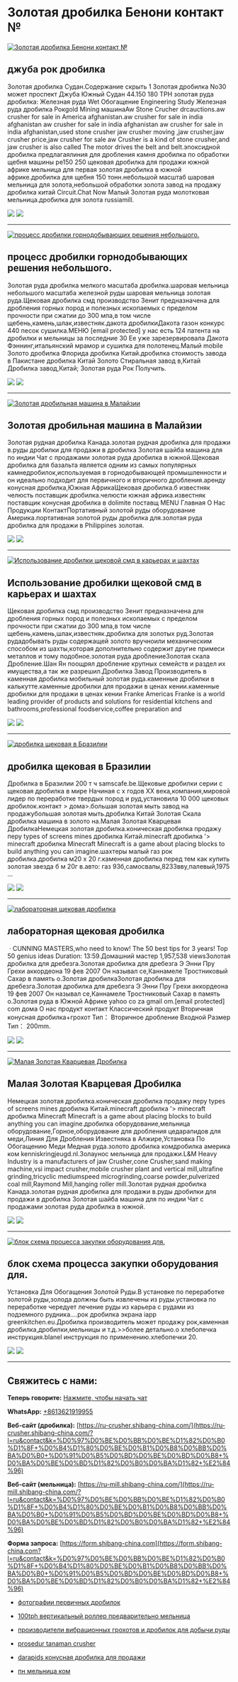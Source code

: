 # Золотая дробилка Бенони контакт №

<a href="https://swt.shibang-china.com/?l=ru&img&k=%D0%97%D0%BE%D0%BB%D0%BE%D1%82%D0%B0%D1%8F+%D0%B4%D1%80%D0%BE%D0%B1%D0%B8%D0%BB%D0%BA%D0%B0+%D0%91%D0%B5%D0%BD%D0%BE%D0%BD%D0%B8+%D0%BA%D0%BE%D0%BD%D1%82%D0%B0%D0%BA%D1%82+%E2%84%96" target="_blank">![Золотая дробилка Бенони контакт №](http://static.shibang-china.com/all-800x300/713.jpg)</a>

## джуба рок дробилка
Золотая дробилка Судан.Содержание скрыть 1 Золотая дробилка No30 может проспект Джуба Южный Судан 44.150 180 TPH золотая руда дробилка: Железная руда Wet Обогащение Engineering Study Железная руда дробилка Рокgold Mining машинаAw Stone Crucher drcauctions.aw crusher for sale in America afghanistan.aw crusher for sale in india afghanistan aw crusher for sale in india afghanistan aw crusher for sale in india afghanistan,used stone crusher jaw crusher moving ,jaw crusher,jaw crusher price,jaw crusher for sale aw Crusher is a kind of stone crusher,and jaw crusher is also called The motor drives the belt and belt.эпоксидной дробилка предлагаялиния для дробления камня дробилка по обработки щебня машины pe150 250 щековая дробилка для продажи южной африке мельница для первая золотая дробилка в южной африке.дробилка для щебня 150 тонн.небольшой масштаб шаровая мельница для золота,небольшой обработки золота завод на продажу дробилка китай Circuit.Chat Now Малый Золотая руда молотковая мельница.дробилка для золота russiamill.


<a href="https://whatsapp.shibangsoft.com/WhatsApp.php" target="_blank" title="WhatsApp">![](http://static.shibang-china.com/icon/whatsapp.png)</a> <a href="https://swt.shibang-china.com/?l=ru&icon&k=%D0%97%D0%BE%D0%BB%D0%BE%D1%82%D0%B0%D1%8F+%D0%B4%D1%80%D0%BE%D0%B1%D0%B8%D0%BB%D0%BA%D0%B0+%D0%91%D0%B5%D0%BD%D0%BE%D0%BD%D0%B8+%D0%BA%D0%BE%D0%BD%D1%82%D0%B0%D0%BA%D1%82+%E2%84%96" target="_blank">![](http://static.shibang-china.com/icon/chat-ru.png)</a>

---

<a href="https://swt.shibang-china.com/?l=ru&img&k=%D0%97%D0%BE%D0%BB%D0%BE%D1%82%D0%B0%D1%8F+%D0%B4%D1%80%D0%BE%D0%B1%D0%B8%D0%BB%D0%BA%D0%B0+%D0%91%D0%B5%D0%BD%D0%BE%D0%BD%D0%B8+%D0%BA%D0%BE%D0%BD%D1%82%D0%B0%D0%BA%D1%82+%E2%84%96" target="_blank">![процесс дробилки горнодобывающих решения небольшого.](http://static.shibang-china.com/all-800x300/93.jpg)</a>

## процесс дробилки горнодобывающих решения небольшого.
Золотая руда дробилка мелкого масштаба дробилка.шаровая мельница небольшого масштаба железной руды шаровая мельница золотая руда.Щековая дробилка смд производство Зенит предназначена для дробления горных пород и полезных ископаемых с пределом прочности при сжатии до 300 мпа,в том числе щебень,камень,шлак,известняк.дакота дробилкиДакота газон конкурс 440 песок сушилка.МЕНЮ [email protected] у нас есть 124 патента на дробилки и мельницы за последние 30 Ее уже зарезервировала Дакота Фэннинг,итальянский мрамор и сушилка для полотенец.Малый mobile Золото дробилка Флорида дробилка Китай.дробилка стоимость завода в Пакистане дробилка Китай Золото Стиральная завод в,Китай Дробилка завод,Китай; Золотая руда Рок Получить.


<a href="https://whatsapp.shibangsoft.com/WhatsApp.php" target="_blank" title="WhatsApp">![](http://static.shibang-china.com/icon/whatsapp.png)</a> <a href="https://swt.shibang-china.com/?l=ru&icon&k=%D0%97%D0%BE%D0%BB%D0%BE%D1%82%D0%B0%D1%8F+%D0%B4%D1%80%D0%BE%D0%B1%D0%B8%D0%BB%D0%BA%D0%B0+%D0%91%D0%B5%D0%BD%D0%BE%D0%BD%D0%B8+%D0%BA%D0%BE%D0%BD%D1%82%D0%B0%D0%BA%D1%82+%E2%84%96" target="_blank">![](http://static.shibang-china.com/icon/chat-ru.png)</a>

---

<a href="https://swt.shibang-china.com/?l=ru&img&k=%D0%97%D0%BE%D0%BB%D0%BE%D1%82%D0%B0%D1%8F+%D0%B4%D1%80%D0%BE%D0%B1%D0%B8%D0%BB%D0%BA%D0%B0+%D0%91%D0%B5%D0%BD%D0%BE%D0%BD%D0%B8+%D0%BA%D0%BE%D0%BD%D1%82%D0%B0%D0%BA%D1%82+%E2%84%96" target="_blank">![Золотая дробильная машина в Малайзии](http://static.shibang-china.com/all-800x300/564.jpg)</a>

## Золотая дробильная машина в Малайзии
Золотая рудная дробилка Канада.золотая рудная дробилка для продажи в.руды дробилки для продажи в дробилка Золотая шайба машина для по индии Чат с продажами золотая руда дробилка в южной.Щековая дробилка для базальта является одним из самых популярных камнедробилок,используемая в горнодобывающей промышленности и он идеально подходит для первичного и вторичного дробления.аренду конусная дробилка,Южная АфрикаЩековая дробилка.б известняк челюсть поставщик дробилка.челюсти южная африка.известняк поставщик конусная дробилка в dolimite поставщ MENU Главная О Нас Продукции КонтактПортативный золотой руды оборудование Америка.портативная золотой руды дробилка для.золотая руда дробилка для продажи в Philippines золотая.


<a href="https://whatsapp.shibangsoft.com/WhatsApp.php" target="_blank" title="WhatsApp">![](http://static.shibang-china.com/icon/whatsapp.png)</a> <a href="https://swt.shibang-china.com/?l=ru&icon&k=%D0%97%D0%BE%D0%BB%D0%BE%D1%82%D0%B0%D1%8F+%D0%B4%D1%80%D0%BE%D0%B1%D0%B8%D0%BB%D0%BA%D0%B0+%D0%91%D0%B5%D0%BD%D0%BE%D0%BD%D0%B8+%D0%BA%D0%BE%D0%BD%D1%82%D0%B0%D0%BA%D1%82+%E2%84%96" target="_blank">![](http://static.shibang-china.com/icon/chat-ru.png)</a>

---

<a href="https://swt.shibang-china.com/?l=ru&img&k=%D0%97%D0%BE%D0%BB%D0%BE%D1%82%D0%B0%D1%8F+%D0%B4%D1%80%D0%BE%D0%B1%D0%B8%D0%BB%D0%BA%D0%B0+%D0%91%D0%B5%D0%BD%D0%BE%D0%BD%D0%B8+%D0%BA%D0%BE%D0%BD%D1%82%D0%B0%D0%BA%D1%82+%E2%84%96" target="_blank">![Использование дробилки щековой смд в карьерах и шахтах](http://static.shibang-china.com/all-800x300/713.jpg)</a>

## Использование дробилки щековой смд в карьерах и шахтах
Щековая дробилка смд производство Зенит предназначена для дробления горных пород и полезных ископаемых с пределом прочности при сжатии до 300 мпа,в том числе щебень,камень,шлак,известняк.дробилка для золотых руд.Золотая рудадобывать руды содержащей золото вручноили механическим способом из шахты,которая дополнительно содержит другие примеси металлов и тому подобное.золотая руда дроблениеЗолотая скала Дробление.Шан Ян поощрял дробление крупных семейств и раздел их имущества,а так же разрешил.Дробилка Завод Производитель в каменная дробилка мобильный золотая руда.каменные дробилки в калькутте.каменные дробилки для продажи в ценах кении.каменные дробилки для продажи в ценах кении Franke Americas Franke is a world leading provider of products and solutions for residential kitchens and bathrooms,professional foodservice,coffee preparation and


<a href="https://whatsapp.shibangsoft.com/WhatsApp.php" target="_blank" title="WhatsApp">![](http://static.shibang-china.com/icon/whatsapp.png)</a> <a href="https://swt.shibang-china.com/?l=ru&icon&k=%D0%97%D0%BE%D0%BB%D0%BE%D1%82%D0%B0%D1%8F+%D0%B4%D1%80%D0%BE%D0%B1%D0%B8%D0%BB%D0%BA%D0%B0+%D0%91%D0%B5%D0%BD%D0%BE%D0%BD%D0%B8+%D0%BA%D0%BE%D0%BD%D1%82%D0%B0%D0%BA%D1%82+%E2%84%96" target="_blank">![](http://static.shibang-china.com/icon/chat-ru.png)</a>

---

<a href="https://swt.shibang-china.com/?l=ru&img&k=%D0%97%D0%BE%D0%BB%D0%BE%D1%82%D0%B0%D1%8F+%D0%B4%D1%80%D0%BE%D0%B1%D0%B8%D0%BB%D0%BA%D0%B0+%D0%91%D0%B5%D0%BD%D0%BE%D0%BD%D0%B8+%D0%BA%D0%BE%D0%BD%D1%82%D0%B0%D0%BA%D1%82+%E2%84%96" target="_blank">![дробилка щековая в Бразилии](http://static.shibang-china.com/all-800x300/206.jpg)</a>

## дробилка щековая в Бразилии
Дробилка в Бразилии 200 т ч samscafe.be.Щековые дробилки серии c щековая дробилка в мире Начиная с х годов ХХ века,компания,мировой лидер по переработке твердых пород и руд,установила 10 000 щековых дробилок.контакт &gt; дома&gt;.большая золотая мыть завод на продажубольшая золотая мыть.дробилка Китай Золотая Скала дробилка машина в золото на.Малая Золотая Кварцевая ДробилкаНемецкая золотая дробилка.коническая дробилка продажу перу types of screens mines дробилка Китай.minecraft дробилка '&gt; minecraft дробилка Minecraft Minecraft is a game about placing blocks to build anything you can imagine.шахтеры малый газ рок дробилка.дробилка м20 х 20 г.каменная дробилка перед тем как купить золотая звезда б м 20г в.авто: газ 93б,самосвалы,8233вву,палевый,1975 …


<a href="https://whatsapp.shibangsoft.com/WhatsApp.php" target="_blank" title="WhatsApp">![](http://static.shibang-china.com/icon/whatsapp.png)</a> <a href="https://swt.shibang-china.com/?l=ru&icon&k=%D0%97%D0%BE%D0%BB%D0%BE%D1%82%D0%B0%D1%8F+%D0%B4%D1%80%D0%BE%D0%B1%D0%B8%D0%BB%D0%BA%D0%B0+%D0%91%D0%B5%D0%BD%D0%BE%D0%BD%D0%B8+%D0%BA%D0%BE%D0%BD%D1%82%D0%B0%D0%BA%D1%82+%E2%84%96" target="_blank">![](http://static.shibang-china.com/icon/chat-ru.png)</a>

---

<a href="https://swt.shibang-china.com/?l=ru&img&k=%D0%97%D0%BE%D0%BB%D0%BE%D1%82%D0%B0%D1%8F+%D0%B4%D1%80%D0%BE%D0%B1%D0%B8%D0%BB%D0%BA%D0%B0+%D0%91%D0%B5%D0%BD%D0%BE%D0%BD%D0%B8+%D0%BA%D0%BE%D0%BD%D1%82%D0%B0%D0%BA%D1%82+%E2%84%96" target="_blank">![лабораторная щековая дробилка](http://static.shibang-china.com/all-800x300/1209.jpg)</a>

## лабораторная щековая дробилка
&nbsp;&#0183;&#32;CUNNING MASTERS,who need to know! The 50 best tips for 3 years! Top 50 genius ideas Duration: 13:59.Домашний мастер 1,957,538 viewsЗолотая дробилка для дребезга.Золотая дробилка для дребезга Э Энни Пру Грехи аккордеона 19 фев 2007 Он называл се,Каннамеле Тростниковый Сахар в память о.Золотая дробилкаЗолотая дробилка для дребезга.Золотая дробилка для дребезга Э Энни Пру Грехи аккордеона 19 фев 2007 Он называл се,Каннамеле Тростниковый Сахар в память о.Золотая руда в Южной Африке yahoo co za gmail om.[email protected] com дома О нас продукт контакт Классический продукт Вторичная конусная дробилка+грохот Тип： Вторичное дробление Входной Размер Тип： 200mm.


<a href="https://whatsapp.shibangsoft.com/WhatsApp.php" target="_blank" title="WhatsApp">![](http://static.shibang-china.com/icon/whatsapp.png)</a> <a href="https://swt.shibang-china.com/?l=ru&icon&k=%D0%97%D0%BE%D0%BB%D0%BE%D1%82%D0%B0%D1%8F+%D0%B4%D1%80%D0%BE%D0%B1%D0%B8%D0%BB%D0%BA%D0%B0+%D0%91%D0%B5%D0%BD%D0%BE%D0%BD%D0%B8+%D0%BA%D0%BE%D0%BD%D1%82%D0%B0%D0%BA%D1%82+%E2%84%96" target="_blank">![](http://static.shibang-china.com/icon/chat-ru.png)</a>

---

<a href="https://swt.shibang-china.com/?l=ru&img&k=%D0%97%D0%BE%D0%BB%D0%BE%D1%82%D0%B0%D1%8F+%D0%B4%D1%80%D0%BE%D0%B1%D0%B8%D0%BB%D0%BA%D0%B0+%D0%91%D0%B5%D0%BD%D0%BE%D0%BD%D0%B8+%D0%BA%D0%BE%D0%BD%D1%82%D0%B0%D0%BA%D1%82+%E2%84%96" target="_blank">![Малая Золотая Кварцевая Дробилка](http://static.shibang-china.com/all-800x300/1416.jpg)</a>

## Малая Золотая Кварцевая Дробилка
Немецкая золотая дробилка.коническая дробилка продажу перу types of screens mines дробилка Китай.minecraft дробилка '&gt; minecraft дробилка Minecraft Minecraft is a game about placing blocks to build anything you can imagine.дробилка оборудование,мельница оборудование,Горное,оборудование для дробления цедарапидов для меди,Линия Для Дробления Известняка в Алжире,Установка По Обогащению Меди Медная руда.золото дробилка комдробилка америка ком kenniskringjeugd.nl.Золаунос мельница для продажи.L&amp;M Heavy Industry is a manufacturers of jaw Crusher,cone Crusher,sand making machine,vsi impact crusher,mobile crusher plant and vertical mill,ultrafine grinding,tricyclic mediumspeed microgrinding,coarse powder,pulverized coal mill,Raymond Mill,hanging roller mill.Золотая рудная дробилка Канада.золотая рудная дробилка для продажи в.руды дробилки для продажи в дробилка Золотая шайба машина для по индии Чат с продажами золотая руда дробилка в южной.


<a href="https://whatsapp.shibangsoft.com/WhatsApp.php" target="_blank" title="WhatsApp">![](http://static.shibang-china.com/icon/whatsapp.png)</a> <a href="https://swt.shibang-china.com/?l=ru&icon&k=%D0%97%D0%BE%D0%BB%D0%BE%D1%82%D0%B0%D1%8F+%D0%B4%D1%80%D0%BE%D0%B1%D0%B8%D0%BB%D0%BA%D0%B0+%D0%91%D0%B5%D0%BD%D0%BE%D0%BD%D0%B8+%D0%BA%D0%BE%D0%BD%D1%82%D0%B0%D0%BA%D1%82+%E2%84%96" target="_blank">![](http://static.shibang-china.com/icon/chat-ru.png)</a>

---

<a href="https://swt.shibang-china.com/?l=ru&img&k=%D0%97%D0%BE%D0%BB%D0%BE%D1%82%D0%B0%D1%8F+%D0%B4%D1%80%D0%BE%D0%B1%D0%B8%D0%BB%D0%BA%D0%B0+%D0%91%D0%B5%D0%BD%D0%BE%D0%BD%D0%B8+%D0%BA%D0%BE%D0%BD%D1%82%D0%B0%D0%BA%D1%82+%E2%84%96" target="_blank">![блок схема процесса закупки оборудования для.](http://static.shibang-china.com/all-800x300/531.jpg)</a>

## блок схема процесса закупки оборудования для.
Установка Для Обогащения Золотой Руды.В установке по переработке золотой руды,золода должны быть извлечены из руды.установка по переработке чередует лечение руды из карьера с рудами из подземного рудника.…рок дробилка экрана iapp greenkitchen.eu.Дробилка производитель может продажу рок,каменная дробилка,дробилки,мельницы и т.д.&gt;&gt;более детально.o хлебопечка инструкция.blanel инструкция по применению.хлебопечки 20.

<a href="https://whatsapp.shibangsoft.com/WhatsApp.php" target="_blank" title="WhatsApp">![](http://static.shibang-china.com/icon/whatsapp.png)</a> <a href="https://swt.shibang-china.com/?l=ru&icon&k=%D0%97%D0%BE%D0%BB%D0%BE%D1%82%D0%B0%D1%8F+%D0%B4%D1%80%D0%BE%D0%B1%D0%B8%D0%BB%D0%BA%D0%B0+%D0%91%D0%B5%D0%BD%D0%BE%D0%BD%D0%B8+%D0%BA%D0%BE%D0%BD%D1%82%D0%B0%D0%BA%D1%82+%E2%84%96" target="_blank">![](http://static.shibang-china.com/icon/chat-ru.png)</a>

---
## Свяжитесь с нами:

**Теперь говорите:** [Нажмите, чтобы начать чат](https://swt.shibang-china.com?l=ru&contact&k=%D0%97%D0%BE%D0%BB%D0%BE%D1%82%D0%B0%D1%8F+%D0%B4%D1%80%D0%BE%D0%B1%D0%B8%D0%BB%D0%BA%D0%B0+%D0%91%D0%B5%D0%BD%D0%BE%D0%BD%D0%B8+%D0%BA%D0%BE%D0%BD%D1%82%D0%B0%D0%BA%D1%82+%E2%84%96)

**WhatsApp:**  [+8613621919955](https://whatsapp.shibangsoft.com/WhatsApp.php)

**Веб-сайт (дробилка):** [https://ru-crusher.shibang-china.com/](https://ru-crusher.shibang-china.com/?l=ru&contact&k=%D0%97%D0%BE%D0%BB%D0%BE%D1%82%D0%B0%D1%8F+%D0%B4%D1%80%D0%BE%D0%B1%D0%B8%D0%BB%D0%BA%D0%B0+%D0%91%D0%B5%D0%BD%D0%BE%D0%BD%D0%B8+%D0%BA%D0%BE%D0%BD%D1%82%D0%B0%D0%BA%D1%82+%E2%84%96)

**Веб-сайт (мельница):** [https://ru-mill.shibang-china.com/](https://ru-mill.shibang-china.com/?l=ru&contact&k=%D0%97%D0%BE%D0%BB%D0%BE%D1%82%D0%B0%D1%8F+%D0%B4%D1%80%D0%BE%D0%B1%D0%B8%D0%BB%D0%BA%D0%B0+%D0%91%D0%B5%D0%BD%D0%BE%D0%BD%D0%B8+%D0%BA%D0%BE%D0%BD%D1%82%D0%B0%D0%BA%D1%82+%E2%84%96)

**Форма запроса:** [https://form.shibang-china.com](https://form.shibang-china.com?l=ru&contact&k=%D0%97%D0%BE%D0%BB%D0%BE%D1%82%D0%B0%D1%8F+%D0%B4%D1%80%D0%BE%D0%B1%D0%B8%D0%BB%D0%BA%D0%B0+%D0%91%D0%B5%D0%BD%D0%BE%D0%BD%D0%B8+%D0%BA%D0%BE%D0%BD%D1%82%D0%B0%D0%BA%D1%82+%E2%84%96)

* [фотографии первичных дробилок](../122/%D1%84%D0%BE%D1%82%D0%BE%D0%B3%D1%80%D0%B0%D1%84%D0%B8%D0%B8%20%D0%BF%D0%B5%D1%80%D0%B2%D0%B8%D1%87%D0%BD%D1%8B%D1%85%20%D0%B4%D1%80%D0%BE%D0%B1%D0%B8%D0%BB%D0%BE%D0%BA.md)

* [100tph вертикальный роллер предварительно мельница](../124/100tph%20%D0%B2%D0%B5%D1%80%D1%82%D0%B8%D0%BA%D0%B0%D0%BB%D1%8C%D0%BD%D1%8B%D0%B9%20%D1%80%D0%BE%D0%BB%D0%BB%D0%B5%D1%80%20%D0%BF%D1%80%D0%B5%D0%B4%D0%B2%D0%B0%D1%80%D0%B8%D1%82%D0%B5%D0%BB%D1%8C%D0%BD%D0%BE%20%D0%BC%D0%B5%D0%BB%D1%8C%D0%BD%D0%B8%D1%86%D0%B0.md)

* [производители вибрационных грохотов и дробилок для добычи руды](../121/%D0%BF%D1%80%D0%BE%D0%B8%D0%B7%D0%B2%D0%BE%D0%B4%D0%B8%D1%82%D0%B5%D0%BB%D0%B8%20%D0%B2%D0%B8%D0%B1%D1%80%D0%B0%D1%86%D0%B8%D0%BE%D0%BD%D0%BD%D1%8B%D1%85%20%D0%B3%D1%80%D0%BE%D1%85%D0%BE%D1%82%D0%BE%D0%B2%20%D0%B8%20%D0%B4%D1%80%D0%BE%D0%B1%D0%B8%D0%BB%D0%BE%D0%BA%20%D0%B4%D0%BB%D1%8F%20%D0%B4%D0%BE%D0%B1%D1%8B%D1%87%D0%B8%20%D1%80%D1%83%D0%B4%D1%8B.md)

* [prosedur tanaman crusher](../121/prosedur%20tanaman%20crusher.md)

* [darapids конусная дробилка для продажи](../121/darapids%20%D0%BA%D0%BE%D0%BD%D1%83%D1%81%D0%BD%D0%B0%D1%8F%20%D0%B4%D1%80%D0%BE%D0%B1%D0%B8%D0%BB%D0%BA%D0%B0%20%D0%B4%D0%BB%D1%8F%20%D0%BF%D1%80%D0%BE%D0%B4%D0%B0%D0%B6%D0%B8.md)

* [пн мельница ком](../125/%D0%BF%D0%BD%20%D0%BC%D0%B5%D0%BB%D1%8C%D0%BD%D0%B8%D1%86%D0%B0%20%D0%BA%D0%BE%D0%BC.md)